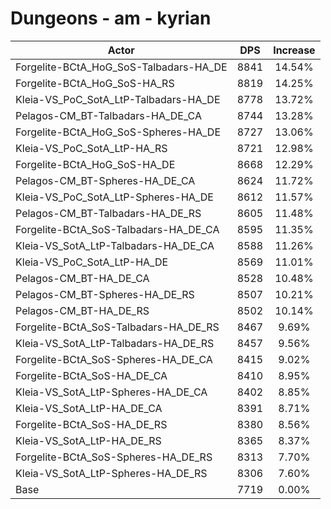 # Dungeons - am - kyrian
| Actor | DPS | Increase |
|---|:---:|:---:|
|Forgelite-BCtA_HoG_SoS-Talbadars-HA_DE|8841|14.54%|
|Forgelite-BCtA_HoG_SoS-HA_RS|8819|14.25%|
|Kleia-VS_PoC_SotA_LtP-Talbadars-HA_DE|8778|13.72%|
|Pelagos-CM_BT-Talbadars-HA_DE_CA|8744|13.28%|
|Forgelite-BCtA_HoG_SoS-Spheres-HA_DE|8727|13.06%|
|Kleia-VS_PoC_SotA_LtP-HA_RS|8721|12.98%|
|Forgelite-BCtA_HoG_SoS-HA_DE|8668|12.29%|
|Pelagos-CM_BT-Spheres-HA_DE_CA|8624|11.72%|
|Kleia-VS_PoC_SotA_LtP-Spheres-HA_DE|8612|11.57%|
|Pelagos-CM_BT-Talbadars-HA_DE_RS|8605|11.48%|
|Forgelite-BCtA_SoS-Talbadars-HA_DE_CA|8595|11.35%|
|Kleia-VS_SotA_LtP-Talbadars-HA_DE_CA|8588|11.26%|
|Kleia-VS_PoC_SotA_LtP-HA_DE|8569|11.01%|
|Pelagos-CM_BT-HA_DE_CA|8528|10.48%|
|Pelagos-CM_BT-Spheres-HA_DE_RS|8507|10.21%|
|Pelagos-CM_BT-HA_DE_RS|8502|10.14%|
|Forgelite-BCtA_SoS-Talbadars-HA_DE_RS|8467|9.69%|
|Kleia-VS_SotA_LtP-Talbadars-HA_DE_RS|8457|9.56%|
|Forgelite-BCtA_SoS-Spheres-HA_DE_CA|8415|9.02%|
|Forgelite-BCtA_SoS-HA_DE_CA|8410|8.95%|
|Kleia-VS_SotA_LtP-Spheres-HA_DE_CA|8402|8.85%|
|Kleia-VS_SotA_LtP-HA_DE_CA|8391|8.71%|
|Forgelite-BCtA_SoS-HA_DE_RS|8380|8.56%|
|Kleia-VS_SotA_LtP-HA_DE_RS|8365|8.37%|
|Forgelite-BCtA_SoS-Spheres-HA_DE_RS|8313|7.70%|
|Kleia-VS_SotA_LtP-Spheres-HA_DE_RS|8306|7.60%|
|Base|7719|0.00%|
